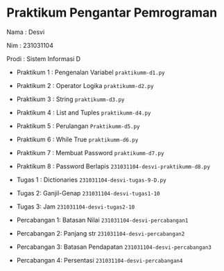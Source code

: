 # Praktikum Pengantar Pemrograman
<p> Nama  : Desvi </p>
<p> Nim   : 231031104 </p>
<p> Prodi : Sistem Informasi D </p>

* Praktikum 1 : Pengenalan Variabel
  `praktikumm-d1.py`

* Praktikum 2 : Operator Logika
  `praktikumm-d2.py`

* Praktikum 3 : String
  `praktikumm-d3.py`

* Praktikum 4 : List and Tuples 
  `praktikumm-d4.py`

* Praktikum 5 : Perulangan
  `Praktikumm-d5.py`

* Praktikum 6 : While True
  `praktikumm-d6.py`

* Praktikum 7 : Membuat Password
  `praktikumm-d7.py`

* Praktikum 8 : Password Berlapis
  `231031104-desvi-praktikumm-d8.py`

* Tugas 1 : Dictionaries
  `231031104-desvi-tugas-9-D.py`

* Tugas 2: Ganjil-Genap
  `231031104-desvi-tugas1-10`
  
* Tugas 3: Jam
  `231031104-desvi-tugas2-10`

* Percabangan 1: Batasan Nilai
  `231031104-desvi-percabangan1`
  
* Percabangan 2: Panjang str
  `231031104-desvi-percabangan2`

* Percabangan 3: Batasan Pendapatan
  `231031104-desvi-percabangan3`

* Percabangan 4: Persentasi
  `231031104-desvi-percabangan4`
